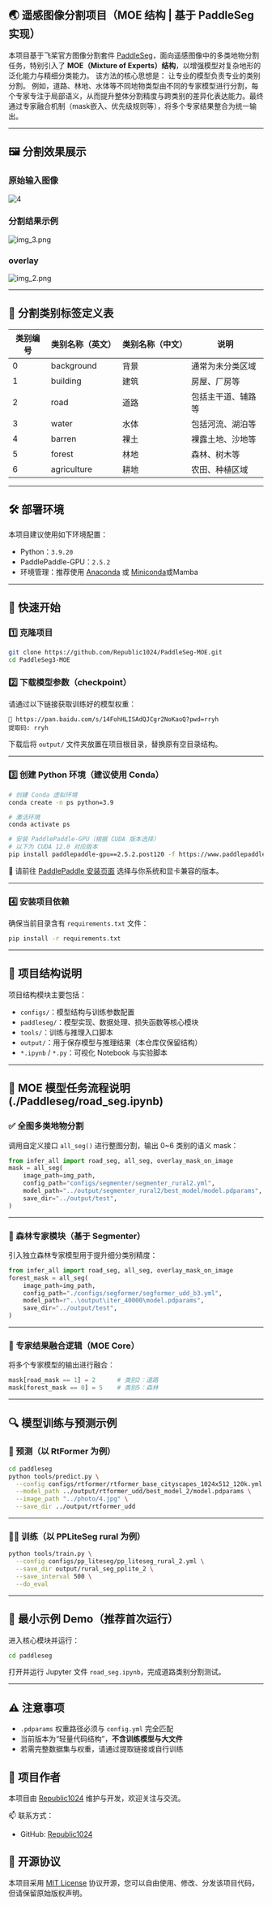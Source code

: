 ## 🌏 遥感图像分割项目（MOE 结构 | 基于 PaddleSeg 实现）

本项目基于飞桨官方图像分割套件 [PaddleSeg](https://github.com/PaddlePaddle/PaddleSeg)，面向遥感图像中的多类地物分割任务，特别引入了 **MOE（Mixture of Experts）结构**，以增强模型对复杂地形的泛化能力与精细分类能力。
该方法的核心思想是：
让专业的模型负责专业的类别分割。
例如，道路、林地、水体等不同地物类型由不同的专家模型进行分割，每个专家专注于局部语义，从而提升整体分割精度与跨类别的差异化表达能力。最终通过专家融合机制（mask嵌入、优先级规则等），将多个专家结果整合为统一输出。

---
## 🖼️ 分割效果展示

### 原始输入图像
![4](./assets/4.jpg)

### 分割结果示例
![img_3.png](img_3.png)

### overlay
![img_2.png](img_2.png)

---
## 🧾 分割类别标签定义表

| 类别编号 | 类别名称（英文） | 类别名称（中文） | 说明                     |
|----------|------------------|------------------|--------------------------|
| 0        | background       | 背景             | 通常为未分类区域        |
| 1        | building         | 建筑             | 房屋、厂房等            |
| 2        | road             | 道路             | 包括主干道、辅路等      |
| 3        | water            | 水体             | 包括河流、湖泊等        |
| 4        | barren           | 裸土             | 裸露土地、沙地等        |
| 5        | forest           | 林地             | 森林、树木等            |
| 6        | agriculture      | 耕地             | 农田、种植区域          |

---

## 🛠 部署环境

本项目建议使用如下环境配置：

- Python：`3.9.20`
- PaddlePaddle-GPU：`2.5.2`
- 环境管理：推荐使用 [Anaconda](https://www.anaconda.com/) 或 [Miniconda](https://docs.conda.io/en/latest/miniconda.html)或Mamba

---

## 🚀 快速开始

### 1️⃣ 克隆项目

```bash
git clone https://github.com/Republic1024/PaddleSeg-MOE.git
cd PaddleSeg3-MOE
```

### 2️⃣ 下载模型参数（checkpoint）

请通过以下链接获取训练好的模型权重：

```
🔗 https://pan.baidu.com/s/14FohHLISAdQJCgr2NoKaoQ?pwd=rryh 
提取码: rryh
```

下载后将 `output/` 文件夹放置在项目根目录，替换原有空目录结构。

---

### 3️⃣ 创建 Python 环境（建议使用 Conda）

```bash
# 创建 Conda 虚拟环境
conda create -n ps python=3.9

# 激活环境
conda activate ps

# 安装 PaddlePaddle-GPU（根据 CUDA 版本选择）
# 以下为 CUDA 12.0 对应版本
pip install paddlepaddle-gpu==2.5.2.post120 -f https://www.paddlepaddle.org.cn/whl/windows/mkl/avx/stable.html
```

📌 请前往 [PaddlePaddle 安装页面](https://www.paddlepaddle.org.cn/install/old) 选择与你系统和显卡兼容的版本。

---

### 4️⃣ 安装项目依赖

确保当前目录含有 `requirements.txt` 文件：

```bash
pip install -r requirements.txt
```

---


## 📂 项目结构说明

项目结构模块主要包括：

- `configs/`：模型结构与训练参数配置
- `paddleseg/`：模型实现、数据处理、损失函数等核心模块
- `tools/`：训练与推理入口脚本
- `output/`：用于保存模型与推理结果（本仓库仅保留结构）
- `*.ipynb` / `*.py`：可视化 Notebook 与实验脚本

---

## 🧠 MOE 模型任务流程说明(./Paddleseg/road_seg.ipynb)

### ✅ 全图多类地物分割

调用自定义接口 `all_seg()` 进行整图分割，输出 0~6 类别的语义 mask：

```python
from infer_all import road_seg, all_seg, overlay_mask_on_image
mask = all_seg(
    image_path=img_path,
    config_path="configs/segmenter/segmenter_rural2.yml",
    model_path="../output/segmenter_rural2/best_model/model.pdparams",
    save_dir="../output/test",
)
```

---

### 🌲 森林专家模块（基于 Segmenter）

引入独立森林专家模型用于提升细分类别精度：

```python
from infer_all import road_seg, all_seg, overlay_mask_on_image
forest_mask = all_seg(
    image_path=img_path,
    config_path="./configs/segformer/segformer_udd_b3.yml",
    model_path=r"..\output\iter_40000\model.pdparams",
    save_dir="../output/test",
)
```

---

### 🔀 专家结果融合逻辑（MOE Core）

将多个专家模型的输出进行融合：

```python
mask[road_mask == 1] = 2      # 类别2：道路
mask[forest_mask == 0] = 5    # 类别5：森林
```

---

## 🔍 模型训练与预测示例

### 📌 预测（以 RtFormer 为例）

```bash
cd paddleseg
python tools/predict.py \
  --config configs/rtformer/rtformer_base_cityscapes_1024x512_120k.yml \
  --model_path ../output/rtformer_udd/best_model_2/model.pdparams \
  --image_path "../photo/4.jpg" \
  --save_dir ../output/rtformer_udd
```

---

### 🏋️‍♂️ 训练（以 PPLiteSeg rural 为例）

```bash
python tools/train.py \
  --config configs/pp_liteseg/pp_liteseg_rural_2.yml \
  --save_dir output/rural_seg_pplite_2 \
  --save_interval 500 \
  --do_eval
```

---

## 🧪 最小示例 Demo（推荐首次运行）

进入核心模块并运行：

```bash
cd paddleseg
```

打开并运行 Jupyter 文件 `road_seg.ipynb`，完成道路类别分割测试。

---

## ⚠️ 注意事项

- `.pdparams` 权重路径必须与 `config.yml` 完全匹配
- 当前版本为“轻量代码结构”，**不含训练模型与大文件**
- 若需完整数据集与权重，请通过提取链接或自行训练

## 👤 项目作者

本项目由 [Republic1024](https://github.com/Republic1024) 维护与开发，欢迎关注与交流。

📫 联系方式：
- GitHub: [Republic1024](https://github.com/Republic1024)

## 📖 开源协议

本项目采用 [MIT License](./LICENSE) 协议开源，您可以自由使用、修改、分发该项目代码，但请保留原始版权声明。

